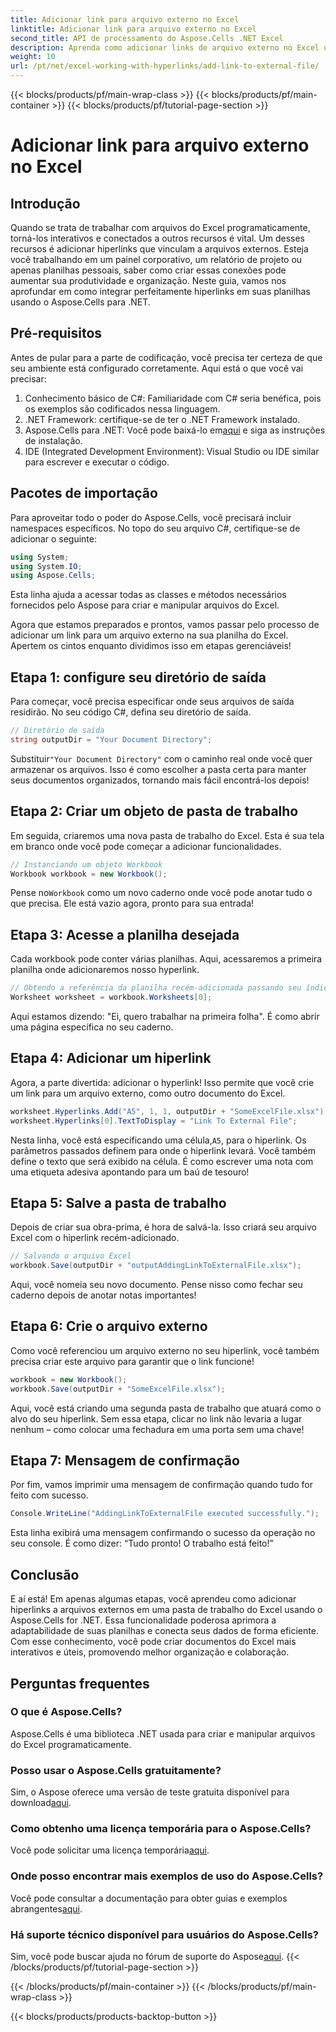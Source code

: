 ```yaml
---
title: Adicionar link para arquivo externo no Excel
linktitle: Adicionar link para arquivo externo no Excel
second_title: API de processamento do Aspose.Cells .NET Excel
description: Aprenda como adicionar links de arquivo externo no Excel usando Aspose.Cells para .NET com este guia passo a passo. Melhore suas planilhas.
weight: 10
url: /pt/net/excel-working-with-hyperlinks/add-link-to-external-file/
---
```


{{< blocks/products/pf/main-wrap-class >}}
{{< blocks/products/pf/main-container >}}
{{< blocks/products/pf/tutorial-page-section >}}

# Adicionar link para arquivo externo no Excel

## Introdução
Quando se trata de trabalhar com arquivos do Excel programaticamente, torná-los interativos e conectados a outros recursos é vital. Um desses recursos é adicionar hiperlinks que vinculam a arquivos externos. Esteja você trabalhando em um painel corporativo, um relatório de projeto ou apenas planilhas pessoais, saber como criar essas conexões pode aumentar sua produtividade e organização. Neste guia, vamos nos aprofundar em como integrar perfeitamente hiperlinks em suas planilhas usando o Aspose.Cells para .NET.
## Pré-requisitos
Antes de pular para a parte de codificação, você precisa ter certeza de que seu ambiente está configurado corretamente. Aqui está o que você vai precisar:
1. Conhecimento básico de C#: Familiaridade com C# seria benéfica, pois os exemplos são codificados nessa linguagem.
2. .NET Framework: certifique-se de ter o .NET Framework instalado.
3.  Aspose.Cells para .NET: Você pode baixá-lo em[aqui](https://releases.aspose.com/cells/net/) e siga as instruções de instalação.
4. IDE (Integrated Development Environment): Visual Studio ou IDE similar para escrever e executar o código.
## Pacotes de importação
Para aproveitar todo o poder do Aspose.Cells, você precisará incluir namespaces específicos. No topo do seu arquivo C#, certifique-se de adicionar o seguinte:
```csharp
using System;
using System.IO;
using Aspose.Cells;
```
Esta linha ajuda a acessar todas as classes e métodos necessários fornecidos pelo Aspose para criar e manipular arquivos do Excel.

Agora que estamos preparados e prontos, vamos passar pelo processo de adicionar um link para um arquivo externo na sua planilha do Excel. Apertem os cintos enquanto dividimos isso em etapas gerenciáveis!
## Etapa 1: configure seu diretório de saída
Para começar, você precisa especificar onde seus arquivos de saída residirão. No seu código C#, defina seu diretório de saída.
```csharp
// Diretório de saída
string outputDir = "Your Document Directory";
```
 Substituir`"Your Document Directory"` com o caminho real onde você quer armazenar os arquivos. Isso é como escolher a pasta certa para manter seus documentos organizados, tornando mais fácil encontrá-los depois!
## Etapa 2: Criar um objeto de pasta de trabalho
Em seguida, criaremos uma nova pasta de trabalho do Excel. Esta é sua tela em branco onde você pode começar a adicionar funcionalidades.
```csharp
// Instanciando um objeto Workbook
Workbook workbook = new Workbook();
```
 Pense no`Workbook` como um novo caderno onde você pode anotar tudo o que precisa. Ele está vazio agora, pronto para sua entrada!
## Etapa 3: Acesse a planilha desejada
Cada workbook pode conter várias planilhas. Aqui, acessaremos a primeira planilha onde adicionaremos nosso hyperlink.
```csharp
// Obtendo a referência da planilha recém-adicionada passando seu índice de planilha
Worksheet worksheet = workbook.Worksheets[0];
```
Aqui estamos dizendo: "Ei, quero trabalhar na primeira folha". É como abrir uma página específica no seu caderno.
## Etapa 4: Adicionar um hiperlink
Agora, a parte divertida: adicionar o hyperlink! Isso permite que você crie um link para um arquivo externo, como outro documento do Excel.
```csharp
worksheet.Hyperlinks.Add("A5", 1, 1, outputDir + "SomeExcelFile.xlsx");
worksheet.Hyperlinks[0].TextToDisplay = "Link To External File";
```
 Nesta linha, você está especificando uma célula,`A5`, para o hiperlink. Os parâmetros passados definem para onde o hiperlink levará. Você também define o texto que será exibido na célula. É como escrever uma nota com uma etiqueta adesiva apontando para um baú de tesouro!
## Etapa 5: Salve a pasta de trabalho
Depois de criar sua obra-prima, é hora de salvá-la. Isso criará seu arquivo Excel com o hiperlink recém-adicionado.
```csharp
// Salvando o arquivo Excel
workbook.Save(outputDir + "outputAddingLinkToExternalFile.xlsx");
```
Aqui, você nomeia seu novo documento. Pense nisso como fechar seu caderno depois de anotar notas importantes!
## Etapa 6: Crie o arquivo externo
Como você referenciou um arquivo externo no seu hiperlink, você também precisa criar este arquivo para garantir que o link funcione!
```csharp
workbook = new Workbook();
workbook.Save(outputDir + "SomeExcelFile.xlsx");
```
Aqui, você está criando uma segunda pasta de trabalho que atuará como o alvo do seu hiperlink. Sem essa etapa, clicar no link não levaria a lugar nenhum – como colocar uma fechadura em uma porta sem uma chave!
## Etapa 7: Mensagem de confirmação
Por fim, vamos imprimir uma mensagem de confirmação quando tudo for feito com sucesso.
```csharp
Console.WriteLine("AddingLinkToExternalFile executed successfully.");
```
Esta linha exibirá uma mensagem confirmando o sucesso da operação no seu console. É como dizer: “Tudo pronto! O trabalho está feito!”
## Conclusão
E aí está! Em apenas algumas etapas, você aprendeu como adicionar hiperlinks a arquivos externos em uma pasta de trabalho do Excel usando o Aspose.Cells for .NET. Essa funcionalidade poderosa aprimora a adaptabilidade de suas planilhas e conecta seus dados de forma eficiente. Com esse conhecimento, você pode criar documentos do Excel mais interativos e úteis, promovendo melhor organização e colaboração.
## Perguntas frequentes
### O que é Aspose.Cells?
Aspose.Cells é uma biblioteca .NET usada para criar e manipular arquivos do Excel programaticamente.
### Posso usar o Aspose.Cells gratuitamente?
 Sim, o Aspose oferece uma versão de teste gratuita disponível para download[aqui](https://releases.aspose.com/).
### Como obtenho uma licença temporária para o Aspose.Cells?
 Você pode solicitar uma licença temporária[aqui](https://purchase.aspose.com/temporary-license/).
### Onde posso encontrar mais exemplos de uso do Aspose.Cells?
 Você pode consultar a documentação para obter guias e exemplos abrangentes[aqui](https://reference.aspose.com/cells/net/).
### Há suporte técnico disponível para usuários do Aspose.Cells?
 Sim, você pode buscar ajuda no fórum de suporte do Aspose[aqui](https://forum.aspose.com/c/cells/9).
{{< /blocks/products/pf/tutorial-page-section >}}

{{< /blocks/products/pf/main-container >}}
{{< /blocks/products/pf/main-wrap-class >}}

{{< blocks/products/products-backtop-button >}}
